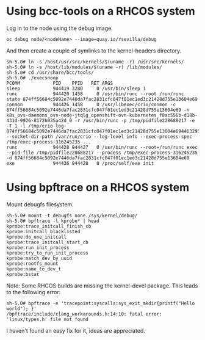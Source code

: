 # Using bcc-tools on a RHCOS system

Log in to the node using the debug image.
```
oc debug node/<nodeName> --image=quay.io/rsevilla/debug
```

And then create a couple of symlinks to the kernel-headers directory.

```
sh-5.0# ln -s /host/usr/src/kernels/$(uname -r) /usr/src/kernels/
sh-5.0# ln -s /host/lib/modules/$(uname -r) /lib/modules/
sh-5.0# cd /usr/share/bcc/tools/
sh-5.0# ./execsnoop 
PCOMM            PID    PPID   RET ARGS
sleep            944419 3280     0 /usr/bin/sleep 1
runc             944420 1458     0 /usr/bin/runc --root /run/runc state 874ff56684c5092e7446da7fac2831cfc047f01ec1ed3c21428d755e13604e69
conmon           944426 1458     0 /usr/libexec/crio/conmon -c 874ff56684c5092e7446da7fac2831cfc047f01ec1ed3c21428d755e13604e69 -n k8s_ovs-daemons_ovs-node-jtqlg_openshift-ovn-kubernetes_f8ac556b-d18b-431d-9926-8172b035a42d_0 -r /usr/bin/runc -p /tmp/pidfile228688217 -e -T 1 -l /tmp/crio-log-874ff56684c5092e7446da7fac2831cfc047f01ec1ed3c21428d755e13604e69446329572 --socket-dir-path /var/run/crio --log-level info --exec-process-spec /tmp/exec-process-316245235 ...
runc             944428 944427   0 /usr/bin/runc --root=/run/runc exec --pid-file /tmp/pidfile228688217 --process /tmp/exec-process-316245235 -d 874ff56684c5092e7446da7fac2831cfc047f01ec1ed3c21428d755e13604e69
exe              944436 944428   0 /proc/self/exe init
```

# Using bpftrace on a RHCOS system

Mount debugfs filesystem.
```
sh-5.0# mount -t debugfs none /sys/kernel/debug/
sh-5.0# bpftrace -l kprobe* | head
kprobe:trace_initcall_finish_cb
kprobe:initcall_blacklisted
kprobe:do_one_initcall
kprobe:trace_initcall_start_cb
kprobe:run_init_process
kprobe:try_to_run_init_process
kprobe:match_dev_by_uuid
kprobe:rootfs_mount
kprobe:name_to_dev_t
kprobe:bstat
```

Note: Some RHCOS builds are missing the kernel-devel package. This leads to the following error:

```
sh-5.0# bpftrace -e 'tracepoint:syscalls:sys_exit_mkdir{printf("Hello world"); }'
/bpftrace/include/clang_workarounds.h:14:10: fatal error: 'linux/types.h' file not found

```

I haven't found an easy fix for it, ideas are appreciated.
 
